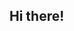 ## Hi there!

<!--
**phajj/phajj** is a ✨ _special_ ✨ repository because its `README.md` (this file) appears on your GitHub profile.

# Bio:
Hi, I am Peter Hajj, an undergraduate Computer Science student at Merrimack College. This repository is here to document all the courses I have completed and am currently taking. It is documenting the projects I am currently developing and have previously worked on.
# I’m currently working on 
Developing in Java a semester-long project implementing an interpreter for a functional programming language
Practicing the design and analysis of Python algorithms
# This semester, I am taking
Programming Languages 
Analysis of Algorithms 
# How to reach me: [Email](mailto:hajjp@merrimack.edu) [LinkedIn][https://www.linkedin.com/in/hajjpeter/]

# Courses:
## First Year: 
* [CSC1610] Problem Solving with Java
* [CSC2820] Data Structures
* [MTH1314] Discrete Mathematics# Hi there!

## Bio
Hi, I am **Peter Hajj**, an undergraduate Computer Science student at **Merrimack College**.  
This repository documents all the courses I have completed and am currently taking, as well as the projects I’m developing or have previously worked on.

## I’m currently working on
* Developing in Java a semester-long project implementing an interpreter for a functional programming language  
* Practicing the design and analysis of Python algorithms

## This semester, I am taking
* Programming Languages  
* Analysis of Algorithms

## How to reach me
* [Email](mailto:hajjp@merrimack.edu)  
* [LinkedIn](https://www.linkedin.com/in/hajjpeter/)

# Courses

## First Year
* [CSC1610] Problem Solving with Java  
* [CSC2820] Data Structures  
* [MTH1314] Discrete Mathematics  
* [MTH2644] Combinatorics and Graph Theory  
* [DES3830] Visual Web Design

## Second Year (Current Year)
* [CSC2710] Analysis of Algorithms  
* [CSC3120] Programming Languages

* [MTH2644] Combinatorics and Graph Theory
* [DES3830] Visual Web Design

## Second Year [Current Year]:
* [CSC2710] Analysis of Algorithms 
* [CSC3120] Programming Languages


-->
